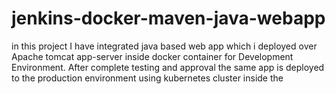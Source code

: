# jenkins-docker-maven-java-webapp

in this project I have integrated java based web app which i deployed over Apache tomcat app-server inside docker container for Development Environment. After complete testing and approval the same app is deployed to the production environment using kubernetes cluster inside the 
